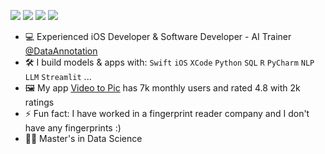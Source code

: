 

[<img src="https://img.shields.io/badge/linkedin-%230077B5.svg?&style=for-the-badge&logo=linkedin&logoColor=white" />](https://www.linkedin.com/in/rifatmonzur/)
[<img src="https://img.shields.io/badge/App_Store-0D96F6?style=for-the-badge&logo=app-store&logoColor=white" />](https://apps.apple.com/us/developer/rifat-monzur/id1478306634)
[<img src="https://img.shields.io/badge/Medium-12100E?style=for-the-badge&logo=medium&logoColor=white" />](https://medium.com/@rifatmonzur)
[<img src="https://img.shields.io/badge/Twitter-1DA1F2?style=for-the-badge&logo=twitter&logoColor=white" />](https://twitter.com/RifatMonzur)



- :computer: Experienced iOS Developer & Software Developer - AI Trainer [@DataAnnotation](https://www.dataannotation.tech/)
- :hammer_and_wrench: I build models & apps with: `Swift` `iOS` `XCode` `Python` `SQL`  `R` `PyCharm` `NLP` `LLM` `Streamlit`  ...
- :framed_picture: My app [Video to Pic](https://apps.apple.com/us/app/video-to-pic/id1478306635) has 7k monthly users and rated 4.8 with 2k ratings
- ⚡ Fun fact: I have worked in a fingerprint reader company and I don't have any fingerprints :) 
- :student: Master's in Data Science

<!--
**rifat1234/rifat1234** is a ✨ _special_ ✨ repository because its `README.md` (this file) appears on your GitHub profile.

Here are some ideas to get you started:

- 🔭 I’m currently working on ...
- 🌱 I’m currently learning ...
- 👯 I’m looking to collaborate on ...
- 🤔 I’m looking for help with ...
- 💬 Ask me about ...
- 📫 How to reach me: ...
- 😄 Pronouns: ...
- ⚡ Fun fact: ...
-->
